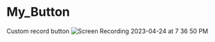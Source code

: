 # My_Button
Custom record button
![Screen Recording 2023-04-24 at 7 36 50 PM](https://user-images.githubusercontent.com/60580427/233976614-848d97cc-51fd-424e-b70d-0afd744c5308.gif)
